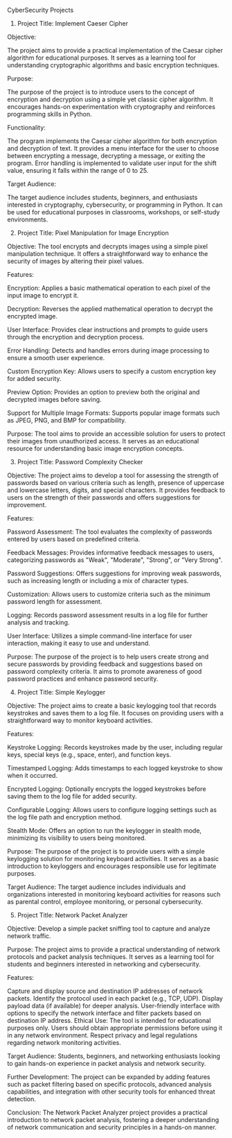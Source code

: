 CyberSecurity Projects 


1. Project Title: Implement Caeser Cipher 

Objective:

The project aims to provide a practical implementation of the Caesar cipher algorithm for educational purposes.
It serves as a learning tool for understanding cryptographic algorithms and basic encryption techniques.

Purpose:

The purpose of the project is to introduce users to the concept of encryption and decryption using a simple yet classic cipher algorithm.
It encourages hands-on experimentation with cryptography and reinforces programming skills in Python.

Functionality:

The program implements the Caesar cipher algorithm for both encryption and decryption of text.
It provides a menu interface for the user to choose between encrypting a message, decrypting a message, or exiting the program.
Error handling is implemented to validate user input for the shift value, ensuring it falls within the range of 0 to 25.

Target Audience:

The target audience includes students, beginners, and enthusiasts interested in cryptography, cybersecurity, or programming in Python.
It can be used for educational purposes in classrooms, workshops, or self-study environments.


2. Project Title: Pixel Manipulation for Image Encryption

Objective: The tool encrypts and decrypts images using a simple pixel manipulation technique. It offers a straightforward way to enhance the security of images by altering their pixel values.

Features:

Encryption: Applies a basic mathematical operation to each pixel of the input image to encrypt it.

Decryption: Reverses the applied mathematical operation to decrypt the encrypted image.

User Interface: Provides clear instructions and prompts to guide users through the encryption and decryption process.

Error Handling: Detects and handles errors during image processing to ensure a smooth user experience.

Custom Encryption Key: Allows users to specify a custom encryption key for added security.

Preview Option: Provides an option to preview both the original and decrypted images before saving.

Support for Multiple Image Formats: Supports popular image formats such as JPEG, PNG, and BMP for compatibility.

Purpose: The tool aims to provide an accessible solution for users to protect their images from unauthorized access. It serves as an educational resource for understanding basic image encryption concepts.


3. Project Title: Password Complexity Checker

Objective: The project aims to develop a tool for assessing the strength of passwords based on various criteria such as length, presence of uppercase and lowercase letters, digits, and special characters. It provides feedback to users on the strength of their passwords and offers suggestions for improvement.

Features:

Password Assessment: The tool evaluates the complexity of passwords entered by users based on predefined criteria.

Feedback Messages: Provides informative feedback messages to users, categorizing passwords as "Weak", "Moderate", "Strong", or "Very Strong".

Password Suggestions: Offers suggestions for improving weak passwords, such as increasing length or including a mix of character types.

Customization: Allows users to customize criteria such as the minimum password length for assessment.

Logging: Records password assessment results in a log file for further analysis and tracking.

User Interface: Utilizes a simple command-line interface for user interaction, making it easy to use and understand.

Purpose: The purpose of the project is to help users create strong and secure passwords by providing feedback and suggestions based on password complexity criteria. It aims to promote awareness of good password practices and enhance password security.


4. Project Title: Simple Keylogger

Objective: The project aims to create a basic keylogging tool that records keystrokes and saves them to a log file. It focuses on providing users with a straightforward way to monitor keyboard activities.

Features:

Keystroke Logging: Records keystrokes made by the user, including regular keys, special keys (e.g., space, enter), and function keys.

Timestamped Logging: Adds timestamps to each logged keystroke to show when it occurred.

Encrypted Logging: Optionally encrypts the logged keystrokes before saving them to the log file for added security.

Configurable Logging: Allows users to configure logging settings such as the log file path and encryption method.

Stealth Mode: Offers an option to run the keylogger in stealth mode, minimizing its visibility to users being monitored.

Purpose: The purpose of the project is to provide users with a simple keylogging solution for monitoring keyboard activities. It serves as a basic introduction to keyloggers and encourages responsible use for legitimate purposes.

Target Audience: The target audience includes individuals and organizations interested in monitoring keyboard activities for reasons such as parental control, employee monitoring, or personal cybersecurity.


5. Project Title: Network Packet Analyzer

Objective: Develop a simple packet sniffing tool to capture and analyze network traffic.

Purpose: The project aims to provide a practical understanding of network protocols and packet analysis techniques. It serves as a learning tool for students and beginners interested in networking and cybersecurity.

Features:

Capture and display source and destination IP addresses of network packets.
Identify the protocol used in each packet (e.g., TCP, UDP).
Display payload data (if available) for deeper analysis.
User-friendly interface with options to specify the network interface and filter packets based on destination IP address.
Ethical Use: The tool is intended for educational purposes only. Users should obtain appropriate permissions before using it in any network environment. Respect privacy and legal regulations regarding network monitoring activities.

Target Audience: Students, beginners, and networking enthusiasts looking to gain hands-on experience in packet analysis and network security.

Further Development: The project can be expanded by adding features such as packet filtering based on specific protocols, advanced analysis capabilities, and integration with other security tools for enhanced threat detection.

Conclusion: The Network Packet Analyzer project provides a practical introduction to network packet analysis, fostering a deeper understanding of network communication and security principles in a hands-on manner.
